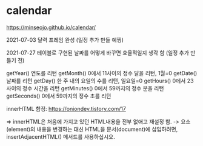 # calendar
https://minseojo.github.io/calendar/

2021-07-03 달력 프레임 완성 (일정 추가 만들 예쩡)

2021-07-27 테이블로 구현된 날짜를 어떻게 바꾸면 효율적일지 생각 함 (일정 추가 만들기 전)


getYear()	연도를 리턴
getMonth()	0에서 11사이의 정수 달을 리턴, 1월=0
getDate()	날짜를 리턴
getDay()	한 주 내의 요일의 수를 리턴, 일요일=0
getHours()	0에서 23사이의 정수 시간을 리턴
getMinutes()	0에서 59까지의 정수 분을 리턴
getSeconds()	0에서 59까지의 정수 초를 리턴

innerHTML 함정: https://oniondev.tistory.com/17 

=> innerHTML은 처음에 가지고 있던 HTML내용을 전부 없애고 재설정 함. -> 요소(element)의 내용을 변경하는 대신 HTML을 문서(document)에 삽입하려면, insertAdjacentHTML() 메서드를 사용하십시오.

